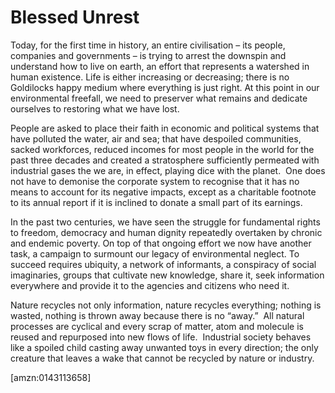 Blessed Unrest
==============
Today, for the first time in history, an entire civilisation – its people, companies and governments – is trying to arrest the downspin and understand how to live on earth, an effort that represents a watershed in human existence. Life is either increasing or decreasing; there is no Goldilocks happy medium where everything is just right. At this point in our environmental freefall, we need to preserver what remains and dedicate ourselves to restoring what we have lost. 

People are asked to place their faith in economic and political systems that have polluted the water, air and sea; that have despoiled communities, sacked workforces, reduced incomes for most people in the world for the past three decades and created a stratosphere sufficiently permeated with industrial gases the we are, in effect, playing dice with the planet.  One does not have to demonise the corporate system to recognise that it has no means to account for its negative impacts, except as a charitable footnote to its annual report if it is inclined to donate a small part of its earnings. 

In the past two centuries, we have seen the struggle for fundamental rights to freedom, democracy and human dignity repeatedly overtaken by chronic and endemic poverty. On top of that ongoing effort we now have another task, a campaign to surmount our legacy of environmental neglect. To succeed requires ubiquity, a network of informants, a conspiracy of social imaginaries, groups that cultivate new knowledge, share it, seek information everywhere and provide it to the agencies and citizens who need it.

Nature recycles not only information, nature recycles everything; nothing is wasted, nothing is thrown away because there is no “away.”  All natural processes are cyclical and every scrap of matter, atom and molecule is reused and repurposed into new flows of life.  Industrial society behaves like a spoiled child casting away unwanted toys in every direction; the only creature that leaves a wake that cannot be recycled by nature or industry.

[amzn:0143113658]

